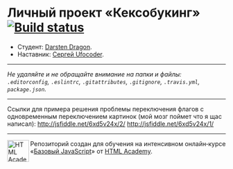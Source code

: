# Личный проект «Кексобукинг» [![Build status][travis-image]][travis-url]

* Студент: [Darsten Dragon](https://up.htmlacademy.ru/javascript/11/user/107626).
* Наставник: [Сергей Ufocoder](https://up.htmlacademy.ru/javascript/11/user/573445).

---

_Не удаляйте и не обращайте внимание на папки и файлы:_<br>
_`.editorconfig`, `.eslintrc`, `.gitattributes`, `.gitignore`, `.travis.yml`, `package.json`._

---

Ссылки для примера решения проблемы переключения флагов с одновременным переключением картинок (мой мозг поймет что я щас написал):
http://jsfiddle.net/6xd5v24x/2/
http://jsfiddle.net/6xd5v24x/1/

---

<a href="https://htmlacademy.ru/intensive/javascript"><img align="left" width="50" height="50" title="HTML Academy" src="https://up.htmlacademy.ru/static/img/intensive/javascript/logo-for-github.svg"></a>

Репозиторий создан для обучения на интенсивном онлайн‑курсе «[Базовый JavaScript](https://htmlacademy.ru/intensive/javascript)» от [HTML Academy](https://htmlacademy.ru).

[travis-image]: https://travis-ci.org/htmlacademy-javascript/107626-keksobooking.svg?branch=master
[travis-url]: https://travis-ci.org/htmlacademy-javascript/107626-keksobooking
